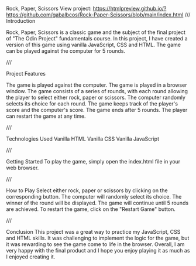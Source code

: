 Rock, Paper, Scissors
View project:
https://htmlpreview.github.io/?https://github.com/gabalbcos/Rock-Paper-Scissors/blob/main/index.html
///
Introduction

Rock, Paper, Scissors is a classic game and the subject of the final project of "The Odin Project" fundamentals course. In this project, I have created a version of this game using vanilla JavaScript, CSS and HTML. The game can be played against the computer for 5 rounds.

///

Project Features

The game is played against the computer.
The game is played in a browser window.
The game consists of a series of rounds, with each round allowing the player to select either rock, paper or scissors.
The computer randomly selects its choice for each round.
The game keeps track of the player's score and the computer's score.
The game ends after 5 rounds.
The player can restart the game at any time.

///

Technologies Used
Vanilla HTML
Vanilla CSS
Vanilla JavaScript

///

Getting Started
To play the game, simply open the index.html file in your web browser.

///

How to Play
Select either rock, paper or scissors by clicking on the corresponding button.
The computer will randomly select its choice.
The winner of the round will be displayed.
The game will continue until 5 rounds are achieved.
To restart the game, click on the "Restart Game" button.

///

Conclusion
This project was a great way to practice my  JavaScript, CSS and HTML skills. It was challenging to implement the logic for the game, but it was rewarding to see the game come to life in the browser. Overall, I am very happy with the final product and I hope you enjoy playing it as much as I enjoyed creating it.
